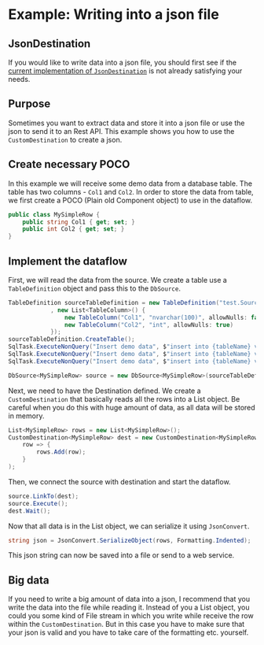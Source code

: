 # Example: Writing into a json file

## JsonDestination

If you would like to write data into a json file, you should first see 
if the [current implementation of `JsonDestination`](../dataflow/dataflow_file_sources_destinations.md) is not already satisfying your needs. 

## Purpose

Sometimes you want to extract data and store it into a json file or use the json to send it to an Rest API. 
This example shows you how to use the `CustomDestination` to create a json. 

## Create necessary POCO

In this example we will receive some demo data from a database table. The table has two columns - `Col1` and `Col2`. 
In order to store the data from table, we first create a POCO (Plain old Component object) to use in the dataflow. 

```C#
public class MySimpleRow {
    public string Col1 { get; set; }
    public int Col2 { get; set; }
}
```

## Implement the dataflow

First, we will read the data from the source. We create a table use a `TableDefinition` object and pass this
to the `DbSource`.

```C#
TableDefinition sourceTableDefinition = new TableDefinition("test.Source"
            , new List<TableColumn>() {
                new TableColumn("Col1", "nvarchar(100)", allowNulls: false),
                new TableColumn("Col2", "int", allowNulls: true)
            });
sourceTableDefinition.CreateTable();
SqlTask.ExecuteNonQuery("Insert demo data", $"insert into {tableName} values('Test1',1)");
SqlTask.ExecuteNonQuery("Insert demo data", $"insert into {tableName} values('Test2',2)");
SqlTask.ExecuteNonQuery("Insert demo data", $"insert into {tableName} values('Test3',3)");

DbSource<MySimpleRow> source = new DbSource<MySimpleRow>(sourceTableDefinition);
```

Next, we need to have the Destination defined. We create a `CustomDestination` that basically reads all the rows
into a List object. Be careful when you do this with huge amount of data, as all data will be stored in memory. 

```C#
List<MySimpleRow> rows = new List<MySimpleRow>();
CustomDestination<MySimpleRow> dest = new CustomDestination<MySimpleRow>(
    row => {
        rows.Add(row);
    }
);
```

Then, we connect the source with destination and start the dataflow.

```C#
source.LinkTo(dest);
source.Execute();
dest.Wait();
```

Now that all data is in the List object, we can serialize it using `JsonConvert`. 

```C#
string json = JsonConvert.SerializeObject(rows, Formatting.Indented);
```

This json string can now be saved into a file or send to a web service. 

## Big data

If you need to write a big amount of data into a json, I recommend that you write the data into the file while reading it.
Instead of you a List object, you could you some kind of File stream in which you write while receive the row within the 
`CustomDestination`. But in this case you have to make sure that your json is valid and you have to take care of the
formatting etc. yourself.